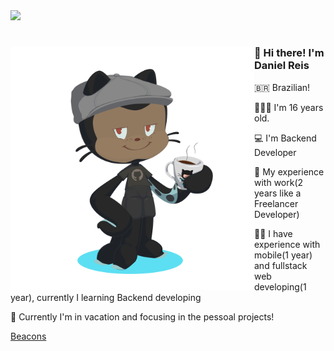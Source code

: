 <div>
  <img src="Digital_rain_banner.gif">
</div>


<div>
  <img align="left" height="390px" src="octocat-1697507949826.png">

  #
  <h3>👋 Hi there! I'm Daniel Reis</h3>
  <p>🇧🇷 Brazilian!</p>
  <p>👨🏾‍🦱 I'm 16 years old.</p>
  <p>💻 I'm Backend Developer</p>
  <p>🪪 My experience with work(2 years like a Freelancer Developer)</p>
  <p>🤳🏾 I have experience with mobile(1 year) and fullstack web developing(1 year), currently I learning Backend developing</p>
  <p>👤 Currently I'm in vacation and focusing in the pessoal projects!</p>
  
  [Beacons](https://beacons.ai/srdaniel)
</div>
